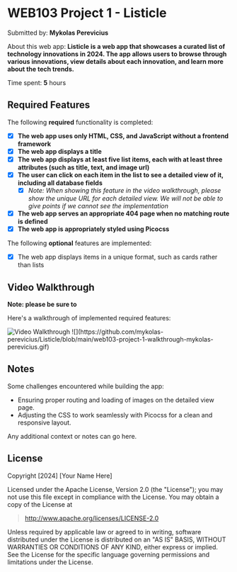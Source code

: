 # WEB103 Project 1 - Listicle

Submitted by: **Mykolas Perevicius**

About this web app: **Listicle is a web app that showcases a curated list of technology innovations in 2024. The app allows users to browse through various innovations, view details about each innovation, and learn more about the tech trends.**

Time spent: **5** hours

## Required Features

The following **required** functionality is completed:

<!-- Make sure to check off completed functionality below -->
- [x] **The web app uses only HTML, CSS, and JavaScript without a frontend framework**
- [x] **The web app displays a title**
- [x] **The web app displays at least five list items, each with at least three attributes (such as title, text, and image url)**
- [x] **The user can click on each item in the list to see a detailed view of it, including all database fields**
  - [x] *Note: When showing this feature in the video walkthrough, please show the unique URL for each detailed view. We will not be able to give points if we cannot see the implementation* 
- [x] **The web app serves an appropriate 404 page when no matching route is defined**
- [x] **The web app is appropriately styled using Picocss**

The following **optional** features are implemented:

- [x] The web app displays items in a unique format, such as cards rather than lists


## Video Walkthrough

**Note: please be sure to**

Here's a walkthrough of implemented required features:

<img src=https://imgur.com/gallery/web103-project-1-VtjeKJR title='Video Walkthrough' width='' alt='Video Walkthrough' />
![](https://github.com/mykolas-perevicius/Listicle/blob/main/web103-project-1-walkthrough-mykolas-perevicius.gif)



## Notes

Some challenges encountered while building the app:
- Ensuring proper routing and loading of images on the detailed view page.
- Adjusting the CSS to work seamlessly with Picocss for a clean and responsive layout.

Any additional context or notes can go here.

## License

Copyright [2024] [Your Name Here]

Licensed under the Apache License, Version 2.0 (the "License"); you may not use this file except in compliance with the License. You may obtain a copy of the License at

> http://www.apache.org/licenses/LICENSE-2.0

Unless required by applicable law or agreed to in writing, software distributed under the License is distributed on an "AS IS" BASIS, WITHOUT WARRANTIES OR CONDITIONS OF ANY KIND, either express or implied. See the License for the specific language governing permissions and limitations under the License.

